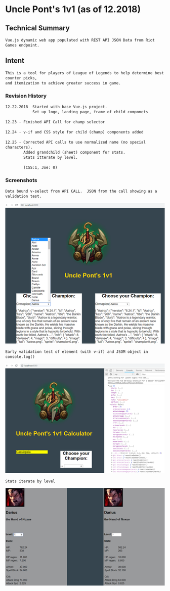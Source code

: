 # Uncle Pont's 1v1 (as of 12.2018)

## Technical Summary
```
Vue.js dynamic web app populated with REST API JSON Data from Riot Games endpoint.
```

## Intent
```
This is a tool for players of League of Legends to help determine best counter picks, 
and itemization to achieve greater success in game.
```

### Revision History
```
12.22.2018  Started with base Vue.js project.  
            Set up logo, landing page, frame of child componets

12.23 - Finished API Call for champ selector

12.24 - v-if and CSS style for child (champ) components added

12.25 - Corrected API calls to use normalized name (no special characters).  
        Added grandchild (sheet) component for stats.  
        Stats itterate by level. 
        
        (CSS:1, Joe: 0)
```

### Screenshots
```
Data bound v-select from API CALL.  JSON from the call showing as a validation test.
```
![Rest call working](https://github.com/AverageJoe007/UnclePonts1v1/blob/master/src/assets/RESTAPICall.PNG)

```
Early validation test of element (with v-if) and JSOM object in console.log()
```
![data with v-if](https://github.com/AverageJoe007/UnclePonts1v1/blob/master/src/assets/v-ifeffect.PNG)

```
Stats iterate by level
```
![stats adjusted for leve](https://github.com/AverageJoe007/UnclePonts1v1/blob/master/src/assets/stats-iteration.PNG)